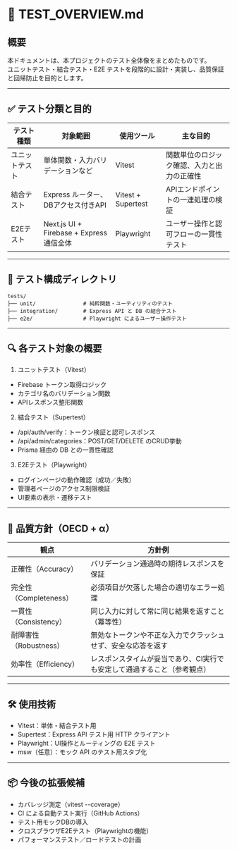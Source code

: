 # 🧪 TEST_OVERVIEW.md

## 概要

本ドキュメントは、本プロジェクトのテスト全体像をまとめたものです。  
ユニットテスト・結合テスト・E2E テストを段階的に設計・実装し、品質保証と回帰防止を目的とします。

---

## ✅ テスト分類と目的

| テスト種類     | 対象範囲                              | 使用ツール              | 主な目的                                      |
|----------------|---------------------------------------|--------------------------|-----------------------------------------------|
| ユニットテスト | 単体関数・入力バリデーションなど       | Vitest                   | 関数単位のロジック確認、入力と出力の正確性   |
| 結合テスト     | Express ルーター、DBアクセス付きAPI    | Vitest + Supertest       | APIエンドポイントの一連処理の検証             |
| E2Eテスト      | Next.js UI + Firebase + Express 通信全体 | Playwright               | ユーザー操作と認可フローの一貫性テスト        |

---

## 📁 テスト構成ディレクトリ

```plaintext
tests/
├── unit/               # 純粋関数・ユーティリティのテスト
├── integration/        # Express API と DB の結合テスト
├── e2e/                # Playwright によるユーザー操作テスト
```

---

## 🔍 各テスト対象の概要
1. ユニットテスト（Vitest）
- Firebase トークン取得ロジック
- カテゴリ名のバリデーション関数
- APIレスポンス整形関数

2. 結合テスト（Supertest）
- /api/auth/verify：トークン検証と認可レスポンス
- /api/admin/categories：POST/GET/DELETE のCRUD挙動
- Prisma 経由の DB との一貫性確認

3. E2Eテスト（Playwright）
- ログインページの動作確認（成功／失敗）
- 管理者ページのアクセス制限検証
- UI要素の表示・遷移テスト

---

## 🎯 品質方針（OECD + α）

| 観点                      | 方針例                                                               |                        
| --------------------------| ------------------------------------------------------------------- |
| 正確性（Accuracy）         | バリデーション通過時の期待レスポンスを保証                              |
| 完全性（Completeness）     | 必須項目が欠落した場合の適切なエラー処理                                |
| 一貫性（Consistency）      | 同じ入力に対して常に同じ結果を返すこと（冪等性）                         |
| 耐障害性（Robustness）     | 無効なトークンや不正な入力でクラッシュせず、安全な応答を返す              |
| 効率性（Efficiency）       | レスポンスタイムが妥当であり、CI実行でも安定して通過すること（参考観点）   |

---

## 🛠 使用技術
- Vitest：単体・結合テスト用
- Supertest：Express API テスト用 HTTP クライアント
- Playwright：UI操作とルーティングの E2E テスト
- msw（任意）：モック API のテスト用スタブ化

---

## 📦 今後の拡張候補
- カバレッジ測定（vitest --coverage）
- CI による自動テスト実行（GitHub Actions）
- テスト用モックDBの導入
- クロスブラウザE2Eテスト（Playwrightの機能）
- パフォーマンステスト／ロードテストの計画



